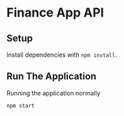 # Finance App API

## Setup

Install dependencies with `npm install`.

## Run The Application

Running the application normally
```sh
npm start
```
